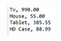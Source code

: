 <img src="https://github.com/hiranjc/consumer4-declared-lambda-expression/blob/main/readme.png" width="110" />
